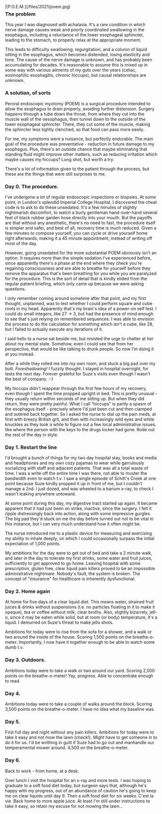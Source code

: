 <!--
.. title: Things They Don't Tell You About Peroral Endoscopic Myotemy
.. slug: things-they-dont-tell-you-about-peroral-endoscopic-myotemy
.. date: 2021-06-02 10:50:10 UTC-05:00
.. tags: journal
.. type: text
-->

<span style="float: left">
![P.O.E.M.](/files/2021/poem.jpg)
</span>

### The problem

This year I was diagnosed with achalasia. It's a rare condition in which nerve
damage causes weak and poorly coordinated swallowing in the esophagus,
including a reluctance of the lower esophageal sphincter, leading to the
stomach, to properly relax at the appropriate moment.

This leads to difficulty swallowing, regurgitation, and a column of liquid
sitting in the esophagus, which becomes distended, losing elasticity and tone.
The cause of the nerve damage is unknown, and has probably been accumulating
for decades. It's reasonable to assume this is mixed up in some way with
various ailments of my guts over the years (celiac, eosinophilic esophagitis,
chronic hiccups), but causal relationships are unknown.

### A solution, of sorts

Peroral endoscopic myotomy (POEM) is a surgical procedure intended to allow the
esophagus to drain properly, avoiding further distension. Surgery happens
through a tube down the throat, from where they cut into the muscle wall of the
oesophagus, then tunnel down to the outside of the lower esophageal sphincter.
There, they cut some of the muscle, making the sphincter less tightly clenched,
so that food can pass more easily.

For me, my symptoms were a nuisance, but perfectly endurable. The main goal
of the procedure was preventative - reduction in future damage to my esophagus.
Plus, there's an outside chance that maybe eliminating that standing fluid
might improve other matters, such as reducing irritation which maybe causes my
hiccups? Long shot, but worth a try.

There's a lot of information given to the patient through the process, but
these are the things that were still surprises to me.

### Day 0. The procedure.

I've undergone a lot of regular endoscopic inspections or biopsies. At some
point, in London's splendid Imperial College Hospital, I discovered the cheat
code is to ask to do these unsedated. It's a few minutes of slightly
nightmarish discomfort, to watch a burly gentleman hand-over-hand several feet
of black rubber garden hose directly into your mouth. But the payoffs are that
without any anesthetic, there's no need to fast, the procedure itself is
simpler and safer, and best of all, recovery time is much reduced. Given a
few minutes to compose yourself, you can cycle or drive yourself home right
afterwards, making it a 45 minute appointment, instead of writing off most of
the day.

However, going unsedated for the more substantial POEM obviously isn't an
option. It requires more than the simple sedation I've experienced before,
since apparently there's a phase at the end where they check you're regaining
consciousness and are able to breathe for yourself before they remove the
apparatus that's been breathing for you while you are paralyzed for the
procedure. This is the sort of detail that is kindly elided from the regular
patient briefing, which only came up because we were asking questions.

I only remember coming around sometime after that point, and my first thought,
unplanned, was to test whether I could perform square and cube roots in my
head. Apparently that's my brain's idea of a power-on self test. I could do
small integers, like 27 -> 3, but had the presence of mind enough to see that's
just relying on remembered sequences. I was able to envision the process to do
the calculation for something which isn't a cube, like 28, but I failed to
actually execute any iterations of it.

I said hello to a nurse sat beside me, but resisted the urge to chatter at her
about my mental state. Somehow, even I could see that from her perspective,
that would be like talking to drunk people. So now I'm doing it at you instead.

After a while they rolled me into my own room, and stuck a big pad over my
butt. *Foreshadowing!* I fuzzily thought. I stayed in hospital overnight, for
tests the next day. Forever grateful for Suze's visits even though I wasn't
the best of company. :-)

My hiccups didn't reappear through the first few hours of my recovery, even
though I spent the time propped upright in bed. This is pretty unusual - they
usually return within seconds of me sitting up. But when they did return, they
were pretty painful. What I call "hiccups" is partly a spasm of the esophagus
itself - precisely where I'd just been cut and then clamped and sutered back
together. So I asked the nurse to dial up the pain meds, at first with breezy
British grit, and then with increasingly wild eyes and white knuckles
as they took a while to figure out a few local administrative issues, like
where the person with the keys to the drugs locker had gone. Rode out the rest
of the day in style.


### Day 1. Restart the line

I'd brought a bunch of things for my two day hospital stay, books and media and
headphones and my own cozy pajamas to wear while garrulously socializing with
staff and adjacent patients. That was all a total waste of time. I was a write
off the entire time I was there, not able to muster the bandwidth even to watch
t.v. I saw a single episode of Schitt's Creek at one point because Suze kindly
propped it up in front of me, but I couldn't manage a 2nd. I just dozed, and
was wheeled to a barium x-ray, to check I wasn't leaking anywhere untoward.

At some point during this day, my digestive tract started up again. It became
apparent that it had just been on strike, inactive, since the surgery. I felt
it ripple distressingly back into action, along with some impressive gurgles.
The big pad they'd stuck on me the day before turned out not to be vital in
this instance, but I can very much understand how it often might be.

The nurse introduced me to a plastic device for measuring and exercising my
ability to inhale deeply, on which I could occasionally surpass the initial
expectation of 1,000 points.

My ambitions for the day were to get out of bed and take a 2 minute walk, and
later in the day to tolerate my first drinks, some water and fruit juices,
sufficiently to get approved to go home. Leaving hospital with some
prescription, gluten free, clear liquid pain killers proved to be an impossible
administrative nightmare. Nobody's fault, the system is broken. The concept of
"insurance" for healthcare is inherently dysfunctional.

### Day 2. Home again

At home for five days of a clear liquid diet. This means water, strained fruit
juices & drinks without suspensions (i.e. no particles floating in it to make
it opaque), tea or coffee without milk, clear broths. Also, slightly bizarrely,
jell-o, since it may be eaten while solid, but at room (or body) temperature,
it's a liquid. I demurred on Suze's threat to make jello shots.

Ambitions for today were to rise from the sofa for a shower, and a walk or two
around the inside of the house. Scoring 1,500 points on the breathe-o-meter.
Importantly, I now have it together enough to be able to watch some dumb t.v.

### Day 3. Outdoors.

Ambitions today were to take a walk or two around our yard. Scoring 2,000
points on the breathe-o-meter! Yay, progress. Able to concentrate enough to
read.

### Day 4.

Ambitions today were to take a couple of walks around the block. Scoring 3,500
points on the breathe-o-meter. I have no idea what my baseline was.

### Day 5.

First full day and night without any pain killers. Ambitions for today were to
take it easy and not mow the lawn (check!). Might have to get someone in to do
it for us. I'd be writhing in guilt if Suze had to go out and manhandle our
temperamental mower around. 4,500 on the breathe-o-meter.

### Day 6.

Back to work - from home, at a desk.

Over lunch I visit the hospital for an x-ray and more tests. I was hoping to
graduate to a soft food diet today, but surgeon says that, although he's happy
with my progress, out of an abundance of caution he's going to keep me on clear
liquids until day 9. Then a soft food diet for six weeks. C'est la vie. Back
home to more apple juice. At least I'm still under instructions to take it
easy, so retain my excuse for not mowing the lawn...

<br style="clear: left" />
